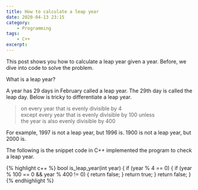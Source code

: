 ```yaml
---
title: How to calculate a leap year
date: 2020-04-13 23:15
category:
    - Programming
tags:
    - C++
excerpt:
---
```

This post shows you how to calculate a leap year given a year.
Before, we dive into code to solve the problem.

What is a leap year?

A year has 29 days in February called a leap year. The 29th day is called the leap day.
Below is tricky to differentiate a leap year.

> on every year that is evenly divisible by 4 <br/>
except every year that is evenly divisible by 100 unless <br/>
the year is also evenly divisible by 400

For example, 1997 is not a leap year, but 1996 is. 1900 is not a leap year, but 2000 is.

The following is the snippet code in C++ implemented the program to check a leap year.

{% highlight c++ %}
bool is_leap_year(int year) {
    if (year % 4 == 0) {
        if (year % 100 == 0 && year % 400 != 0) {
            return false;
        }
        return true;
    }
    return false;
}
{% endhighlight %}